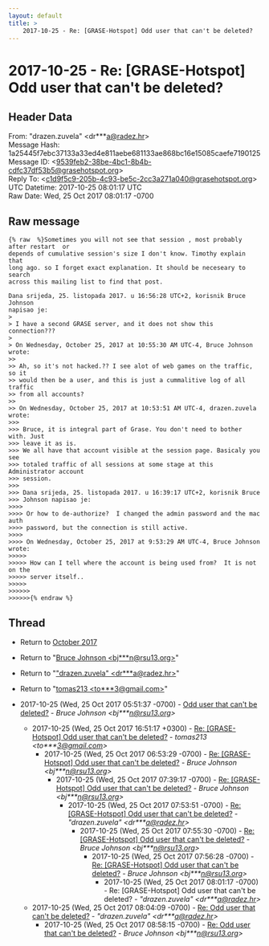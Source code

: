 ```yaml
---
layout: default
title: >
    2017-10-25 - Re: [GRASE-Hotspot] Odd user that can't be deleted?
---
```


# 2017-10-25 - Re: [GRASE-Hotspot] Odd user that can't be deleted?

## Header Data

From: "drazen.zuvela" \<dr***a@radez.hr\><br>
Message Hash: 1a25445f7ebc37133a33ed4e811aebe681133ae868bc16e15085caefe7190125<br>
Message ID: \<9539feb2-38be-4bc1-8b4b-cdfc37df53b5@grasehotspot.org\><br>
Reply To: \<c1d9f5c9-205b-4c93-be5c-2cc3a271a040@grasehotspot.org\><br>
UTC Datetime: 2017-10-25 08:01:17 UTC<br>
Raw Date: Wed, 25 Oct 2017 08:01:17 -0700<br>

## Raw message

```
{% raw  %}Sometimes you will not see that session , most probably after restart  or 
depends of cumulative session's size I don't know. Timothy explain that 
long ago. so I forget exact explanation. It should be neceseary to search 
across this mailing list to find that post. 

Dana srijeda, 25. listopada 2017. u 16:56:28 UTC+2, korisnik Bruce Johnson 
napisao je:
>
> I have a second GRASE server, and it does not show this connection???
>
> On Wednesday, October 25, 2017 at 10:55:30 AM UTC-4, Bruce Johnson wrote:
>>
>> Ah, so it's not hacked.?? I see alot of web games on the traffic, so it 
>> would then be a user, and this is just a cummalitive log of all traffic 
>> from all accounts?
>>
>> On Wednesday, October 25, 2017 at 10:53:51 AM UTC-4, drazen.zuvela wrote:
>>>
>>> Bruce, it is integral part of Grase. You don't need to bother with. Just 
>>> leave it as is.
>>> We all have that account visible at the session page. Basicaly you see 
>>> totaled traffic of all sessions at some stage at this Administrator account 
>>> session.
>>>
>>> Dana srijeda, 25. listopada 2017. u 16:39:17 UTC+2, korisnik Bruce 
>>> Johnson napisao je:
>>>>
>>>> Or how to de-authorize?  I changed the admin password and the mac auth 
>>>> password, but the connection is still active.
>>>>
>>>> On Wednesday, October 25, 2017 at 9:53:29 AM UTC-4, Bruce Johnson wrote:
>>>>>
>>>>> How can I tell where the account is being used from?  It is not on the 
>>>>> server itself..
>>>>>
>>>>>>
>>>>>>{% endraw %}
```

## Thread

+ Return to [October 2017](/archive/2017/10)

+ Return to "[Bruce Johnson <bj***n<span>@</span>rsu13.org>](/authors/bj___n_at_rsu13_org)"
+ Return to "["drazen.zuvela" <dr***a<span>@</span>radez.hr>](/authors/dr___a_at_radez_hr)"
+ Return to "[tomas213 <to***3<span>@</span>gmail.com>](/authors/to___3_at_gmail_com)"

+ 2017-10-25 (Wed, 25 Oct 2017 05:51:37 -0700) - [Odd user that can't be deleted?](/archive/2017/10/66908afebe394fcf302d8b68258358c6a372fba2915486cdd6ff886291971e48) - _Bruce Johnson \<bj***n@rsu13.org\>_
  + 2017-10-25 (Wed, 25 Oct 2017 16:51:17 +0300) - [Re: [GRASE-Hotspot] Odd user that can't be deleted?](/archive/2017/10/ea582424cea9dc252690615dca7d3dd645f2f10f167bcc18ebeaf9d186322b26) - _tomas213 \<to***3@gmail.com\>_
    + 2017-10-25 (Wed, 25 Oct 2017 06:53:29 -0700) - [Re: [GRASE-Hotspot] Odd user that can't be deleted?](/archive/2017/10/312c5820c80c6d8fab7ebbc0e1998990a9787839fd2f06900bb1c1306179d0ed) - _Bruce Johnson \<bj***n@rsu13.org\>_
      + 2017-10-25 (Wed, 25 Oct 2017 07:39:17 -0700) - [Re: [GRASE-Hotspot] Odd user that can't be deleted?](/archive/2017/10/d150c4a1ddda4fb988af76b984246484ea3c0bf5524ba9e166e89dbb8499b228) - _Bruce Johnson \<bj***n@rsu13.org\>_
        + 2017-10-25 (Wed, 25 Oct 2017 07:53:51 -0700) - [Re: [GRASE-Hotspot] Odd user that can't be deleted?](/archive/2017/10/5fa6291d9a921b11f31ed6e12c715bdd2cc7868c6da77577d745511c93bfe5db) - _"drazen.zuvela" \<dr***a@radez.hr\>_
          + 2017-10-25 (Wed, 25 Oct 2017 07:55:30 -0700) - [Re: [GRASE-Hotspot] Odd user that can't be deleted?](/archive/2017/10/c7eaa40d45da2e615329a30dcc700a2f5aa71bdc666d63df8aa923a8bdd6f1cc) - _Bruce Johnson \<bj***n@rsu13.org\>_
            + 2017-10-25 (Wed, 25 Oct 2017 07:56:28 -0700) - [Re: [GRASE-Hotspot] Odd user that can't be deleted?](/archive/2017/10/578433911444ea950ba840228efb510ac980abdd8ace025251c99d1bb9e25cd8) - _Bruce Johnson \<bj***n@rsu13.org\>_
              + 2017-10-25 (Wed, 25 Oct 2017 08:01:17 -0700) - Re: [GRASE-Hotspot] Odd user that can't be deleted? - _"drazen.zuvela" \<dr***a@radez.hr\>_
  + 2017-10-25 (Wed, 25 Oct 2017 08:04:09 -0700) - [Re: Odd user that can't be deleted?](/archive/2017/10/2ec4a1ec4a8e944f78a9794c85bf55193eb15d6a952493d3bd570182f988ebb3) - _"drazen.zuvela" \<dr***a@radez.hr\>_
    + 2017-10-25 (Wed, 25 Oct 2017 08:58:15 -0700) - [Re: Odd user that can't be deleted?](/archive/2017/10/25251999ecd89ee52b20e23b7cca82b07e0fdf1f3d336c65ccde799ca8bba8ba) - _Bruce Johnson \<bj***n@rsu13.org\>_

